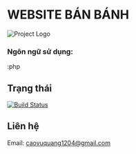 # WEBSITE BÁN BÁNH

![Project Logo](link_to_logo)

### Ngôn ngữ sử dụng:
:php

## Trạng thái

[![Build Status](link_to_build_status)](link_to_build)

## Liên hệ
Email: caovuquang1204@gmail.com
